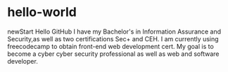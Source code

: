 # hello-world
newStart
Hello GitHub I have my Bachelor's in Information Assurance and Security,as well as two certifications Sec+ and CEH. I am currently using freecodecamp to obtain front-end web development cert. My goal is to become a cyber cyber security professional as well as web and software developer.
